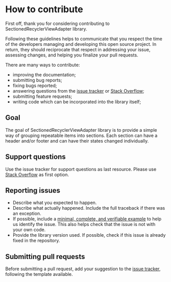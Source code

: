 # How to contribute

First off, thank you for considering contributing to SectionedRecyclerViewAdapter library.

Following these guidelines helps to communicate that you respect the time of the developers managing and developing this open source project. In return, they should reciprocate that respect in addressing your issue, assessing changes, and helping you finalize your pull requests.

There are many ways to contribute:
- improving the documentation;
- submitting bug reports;
- fixing bugs reported;
- answering questions from the [issue tracker](https://github.com/luizgrp/SectionedRecyclerViewAdapter/issues) or [Stack Overflow](https://stackoverflow.com/questions/tagged/sectionedrecyclerviewadapter);
- submitting feature requests;
- writing code which can be incorporated into the library itself;

Goal
----------------
The goal of SectionedRecyclerViewAdapter library is to provide a simple way of grouping repeatable items into sections. Each section can have a header and/or footer and can have their states changed individually.

Support questions
----------------

Use the issue tracker for support questions as last resource. Please use [Stack Overflow](https://stackoverflow.com/questions/tagged/sectionedrecyclerviewadapter) as first option.

Reporting issues
----------------

- Describe what you expected to happen.
- Describe what actually happened. Include the full traceback if there was an exception.
- If possible, include a [minimal, complete, and verifiable example](https://stackoverflow.com/help/mcve) to help
  us identify the issue. This also helps check that the issue is not with your
  own code.
- Provide the library version used. If possible, check if this issue is already fixed in the repository.

Submitting pull requests
----------------

Before submitting a pull request, add your suggestion to the [issue tracker](https://github.com/luizgrp/SectionedRecyclerViewAdapter/issues), following the template available.
